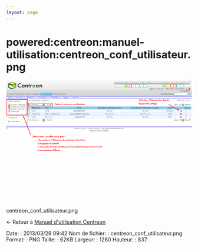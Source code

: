 ```yaml
---
layout: page
---
```


powered:centreon:manuel-utilisation:centreon\_conf\_utilisateur.png
===================================================================

[![centreon\_conf\_utilisateur.png](../../../../assets/media/powered/centreon/manuel-utilisation/centreon_conf_utilisateur.png@cache=&w=900&h=588 "centreon_conf_utilisateur.png")](../../../../assets/media/powered/centreon/manuel-utilisation/centreon_conf_utilisateur.png@cache= "Afficher le fichier original")

centreon\_conf\_utilisateur.png

← Retour à [Manuel d'utilisation
Centreon](../../../../centreon/manuel-utilisation/start.html "centreon:manuel-utilisation:start")

Date:
:   2013/03/29 09:42
Nom de fichier:
:   centreon\_conf\_utilisateur.png
Format:
:   PNG
Taille:
:   62KB
Largeur:
:   1280
Hauteur:
:   837

